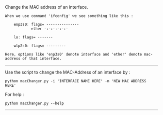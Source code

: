Change the MAC address of an interface.
        
    When we use command 'ifconfig' we see something like this : 

        enp3s0: flags= ---------------
                ether -:-:-:-:-:-  
        
        lo: flags= -------

        wlp2s0: flags= ---------
    
    Here, options like 'enp3s0' denote interface and 'ether' denote mac-address of that interface.
<hr>
Use the script to change the MAC-Address of an interface by :
  
    python macChanger.py -i 'INTERFACE NAME HERE' -m 'NEW MAC ADDRESS HERE'
  
For help :

    python macChanger.py --help 
<hr>
